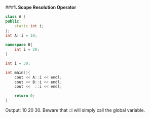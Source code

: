###**1. Scope Resolution Operator**
```cpp
class A {
public:
    static int i;
};
int A::i = 10;
 
namespace B{
    int i = 20;
}

int i = 30;

int main(){
    cout << A::i << endl;
    cout << B::i << endl;
    cout <<  ::i << endl; 

    return 0;
}
```
Output: 10 20 30.
Beware that ::i will simply call the global variable.
